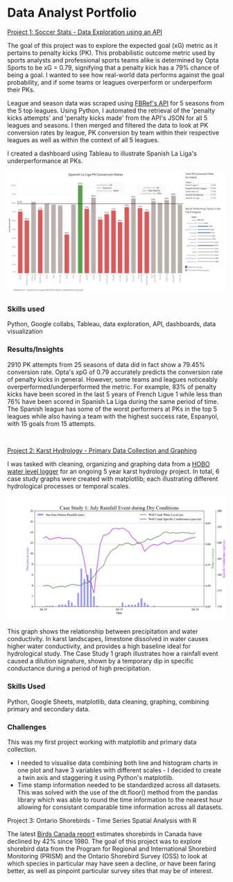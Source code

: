 # Data Analyst Portfolio

[Project 1: Soccer Stats - Data Exploration using an API](https://github.com/alex-milneski/penalty-kick-analysis-top-5-leagues/tree/main)

The goal of this project was to explore the expected goal (xG) metric as it pertains to penalty kicks (PK). This probabilistic outcome metric used by sports analysts and professional sports teams alike is determined by Opta Sports to be 
xG = 0.79, signifying that a penalty kick has a 79% chance of being a goal. I wanted to see how real-world data performs against the goal probability, and if some teams or leagues overperform or underperform their PKs.

League and season data was scraped using [FBRef's API](https://fbrapi.com/documentation) for 5 seasons from the 5 top leagues. Using Python, I automated the retrieval of the 'penalty kicks attempts' and 'penalty kicks made' from the API's JSON for all 5 leagues and seasons. I then merged and filtered the data to look at PK conversion rates by league, PK conversion by team within their respective leagues as well as within the context of all 5 leagues.

I created a dashboard using Tableau to illustrate Spanish La Liga's underperformance at PKs.

![alt text](https://github.com/alex-milneski/penalty-kick-analysis-top-5-leagues/blob/main/la_liga.png)

### Skills used
Python, Google collabs, Tableau, data exploration, API, dashboards, data visualization

### Results/Insights
2910 PK attempts from 25 seasons of data did in fact show a 79.45% conversion rate. Opta's xpG of 0.79 accurately predicts the conversion rate of penalty kicks in general. However, some teams and leagues noticeably overperformed/underperformed the metric. For example, 83% of penalty kicks have been scored in the last 5 years of French Ligue 1 while less than 76% have been scored in Spanish La Liga during the same period of time. The Spanish league has some of the worst performers at PKs in the top 5 leagues while also having a team with the highest success rate, Espanyol, with 15 goals from 15 attempts. 

<br>

[Project 2: Karst Hydrology - Primary Data Collection and Graphing](https://github.com/alex-milneski/honors-defense-water-logger-project)

I was tasked with cleaning, organizing and graphing data from a [HOBO water level logger](https://www.onsetcomp.com/products/data-loggers/u20l-0x) for an ongoing 5 year karst hydrology project. In total, 6 case study graphs were created with matplotlib; each illustrating different hydrological processes or temporal scales.

![alt text](https://github.com/alex-milneski/honors-defense-water-logger-project/blob/b22faf2ee050960b1312950b41ee382f0d35496a/Jaymie's%20Honor%20Defense%20Data/CS1.png)

This graph shows the relationship between precipitation and water conductivity. In karst landscapes, limestone dissolved in water causes higher water conductivity, and provides a high baseline ideal for hydrological study. The Case Study 1 graph illustrates how a rainfall event caused a dilution signature, shown by a temporary dip in specific conductance during a period of high precipitation.

### Skills Used
Python, Google Sheets, matplotlib, data cleaning, graphing, combining primary and secondary data.

### Challenges
This was my first project working with matplotlib and primary data collection.
- I needed to visualise data combining both line and histogram charts in one plot and have 3 variables with different scales - I decided to create a twin axis and staggering it using Python's matplotlib.
- Time stamp information needed to be standardized across all datasets. This was solved with the use of the dt.floor() method from the pandas library which was able to round the time information to the nearest hour allowing for consistant comparable time information across all datasets.

Project 3: Ontario Shorebirds - Time Series Spatial Analysis with R

The latest [Birds Canada report](https://www.birdscanada.org/introducing-the-state-of-canadas-birds) estimates shorebirds in Canada have declined by 42% since 1980. The goal of this project was to explore shorebird data from the Program for Regional and International Shorebird Monitoring (PRISM) and the Ontario Shorebird Survey (OSS) to look at which species in particular may have seen a decline, or have been faring better, as well as pinpoint particular survey sites that may be of interest.
